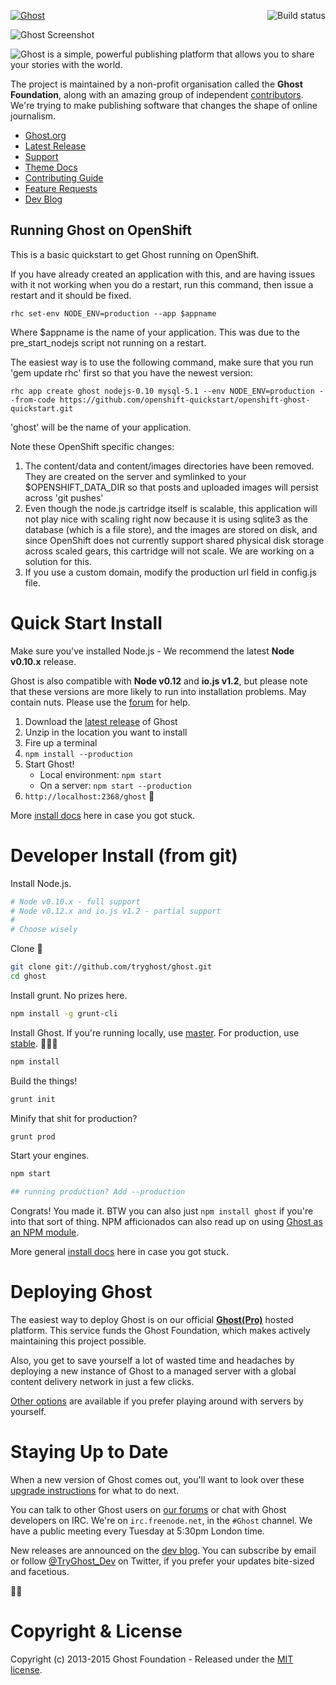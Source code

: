 <a href="https://github.com/TryGhost/Ghost"><img src="https://cloud.githubusercontent.com/assets/120485/6622822/c4c639fe-c8e7-11e4-9e64-5bec06c8b4c3.png" alt="Ghost" /></a>
<a href="https://travis-ci.org/TryGhost/Ghost"><img align="right" src="https://travis-ci.org/TryGhost/Ghost.svg?branch=master" alt="Build status" /></a>

![Ghost Screenshot](https://cloud.githubusercontent.com/assets/120485/6626466/6dae46b2-c8ff-11e4-8c7c-8dd63b215f7b.jpg)

![Ghost is a simple, powerful publishing platform that allows you to share your stories with the world.](https://cloud.githubusercontent.com/assets/120485/6626501/b2bb072c-c8ff-11e4-8e1a-2e78e68fd5c3.png)

The project is maintained by a non-profit organisation called the **Ghost Foundation**, along with an amazing group of independent [contributors](https://github.com/TryGhost/Ghost/contributors). We're trying to make publishing software that changes the shape of online journalism.

- [Ghost.org](https://ghost.org)
- [Latest Release](https://ghost.org/download/)
- [Support](http://support.ghost.org/)
- [Theme Docs](http://themes.ghost.org)
- [Contributing Guide](https://github.com/TryGhost/Ghost/blob/master/CONTRIBUTING.md)
- [Feature Requests](http://ideas.ghost.org/)
- [Dev Blog](http://dev.ghost.org)



## Running Ghost on OpenShift

This is a basic quickstart to get Ghost running on OpenShift.  

If you have already created an application with this, and are having issues with it not working when you do a restart,
run this command, then issue a restart and it should be fixed.

	rhc set-env NODE_ENV=production --app $appname

Where $appname is the name of your application.  This was due to the pre_start_nodejs script not running on a restart.

The easiest way is to use the following command, make sure that you run 'gem update rhc' first so that you have the newest version:

	rhc app create ghost nodejs-0.10 mysql-5.1 --env NODE_ENV=production --from-code https://github.com/openshift-quickstart/openshift-ghost-quickstart.git

'ghost' will be the name of your application.  

Note these OpenShift specific changes:

1. The content/data and content/images directories have been removed.  They are created on the server and symlinked to your $OPENSHIFT\_DATA\_DIR so that posts and uploaded images will persist across 'git pushes'
2. Even though the node.js cartridge itself is scalable, this application will not play nice with scaling right now because it is using sqlite3 as the database (which is a file store), and the images are stored on disk, and since OpenShift does not currently support shared physical disk storage across scaled gears, this cartridge will not scale.  We are working on a solution for this.
3. If you use a custom domain, modify the production url field in config.js file.



# Quick Start Install

Make sure you've installed Node.js - We recommend the latest **Node v0.10.x** release.

Ghost is also compatible with **Node v0.12** and **io.js v1.2**, but please note that these versions are more likely to run into installation problems. May contain nuts. Please use the [forum](https://ghost.org/forum/installation/) for help.

1. Download the [latest release](https://ghost.org/download/) of Ghost
1. Unzip in the location you want to install
1. Fire up a terminal
1. `npm install --production`
1. Start Ghost!
    - Local environment: `npm start`
    - On a server: `npm start --production`
1. `http://localhost:2368/ghost` :tada:

More [install docs](http://support.ghost.org/installation/) here in case you got stuck.


# Developer Install (from git)

Install Node.js.

```bash
# Node v0.10.x - full support
# Node v0.12.x and io.js v1.2 - partial support
#
# Choose wisely
```

Clone :ghost:

```bash
git clone git://github.com/tryghost/ghost.git
cd ghost
```

Install grunt. No prizes here.

```bash
npm install -g grunt-cli
```

Install Ghost. If you're running locally, use [master](https://github.com/TryGhost/Ghost/tree/master). For production, use [stable](https://github.com/TryGhost/Ghost/tree/stable). :no_entry_sign::rocket::microscope:

```bash
npm install
```

Build the things!

```bash
grunt init
```

Minify that shit for production?

```bash
grunt prod
```

Start your engines.

```bash
npm start

## running production? Add --production
```

Congrats! You made it. BTW you can also just `npm install ghost` if you're into that sort of thing. NPM afficionados can also read up on using [Ghost as an NPM module](https://github.com/TryGhost/Ghost/wiki/Using-Ghost-as-an-npm-module).

More general [install docs](http://support.ghost.org/installation/) here in case you got stuck.


# Deploying Ghost

The easiest way to deploy Ghost is on our official <strong><a href="https://ghost.org/pricing/">Ghost(Pro)</a></strong> hosted platform. This service funds the Ghost Foundation, which makes actively maintaining this project possible.

Also, you get to save yourself a lot of wasted time and headaches by deploying a new instance of Ghost to a managed server with a global content delivery network in just a few clicks.

[Other options](http://support.ghost.org/deploying-ghost/) are available if you prefer playing around with servers by yourself.


# Staying Up to Date

When a new version of Ghost comes out, you'll want to look over these [upgrade instructions](http://support.ghost.org/how-to-upgrade/) for what to do next.

You can talk to other Ghost users on [our forums](https://ghost.org/forum) or chat with Ghost developers on IRC. We're on `irc.freenode.net`, in the `#Ghost` channel. We have a public meeting every Tuesday at 5:30pm London time.

New releases are announced on the [dev blog](http://dev.ghost.org/tag/releases/). You can subscribe by email or follow [@TryGhost_Dev](https://twitter.com/tryghost_dev) on Twitter, if you prefer your updates bite-sized and facetious.

:saxophone::turtle:


# Copyright & License

Copyright (c) 2013-2015 Ghost Foundation - Released under the [MIT license](LICENSE).
